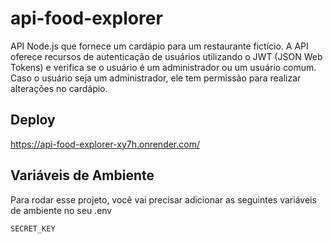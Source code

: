 # api-food-explorer

API Node.js que fornece um cardápio para um restaurante fictício. A API oferece recursos de autenticação de usuários utilizando o JWT (JSON Web Tokens) e verifica se o usuário é um administrador ou um usuário comum. Caso o usuário seja um administrador, ele tem permissão para realizar alterações no cardápio.

## Deploy

https://api-food-explorer-xy7h.onrender.com/

## Variáveis de Ambiente

Para rodar esse projeto, você vai precisar adicionar as seguintes variáveis de ambiente no seu .env

`SECRET_KEY`
